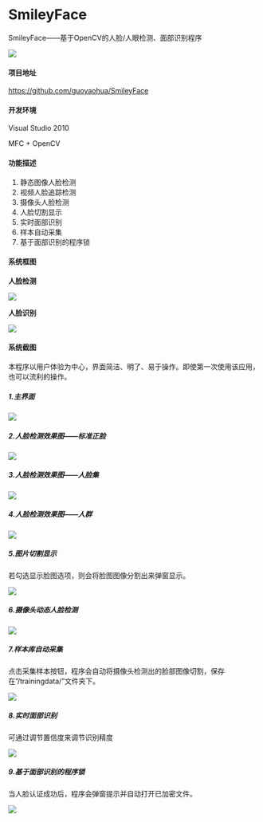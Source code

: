 # SmileyFace
SmileyFace——基于OpenCV的人脸/人眼检测、面部识别程序

![](https://images2018.cnblogs.com/blog/1192699/201803/1192699-20180303184241617-1451292993.png)

####  项目地址
https://github.com/guoyaohua/SmileyFace

####  开发环境
Visual Studio 2010

MFC + OpenCV

#### 功能描述

1. 静态图像人脸检测
2. 视频人脸追踪检测
3. 摄像头人脸检测
4. 人脸切割显示
5. 实时面部识别
6. 样本自动采集
7. 基于面部识别的程序锁

#### 系统框图

**人脸检测**

![](https://images2018.cnblogs.com/blog/1192699/201803/1192699-20180303193438095-367352559.png)

**人脸识别**

![](https://images2018.cnblogs.com/blog/1192699/201803/1192699-20180303193335730-1109319026.png)

#### 系统截图

本程序以用户体验为中心，界面简洁、明了、易于操作。即使第一次使用该应用，也可以流利的操作。

##### 1.主界面

![](https://images2018.cnblogs.com/blog/1192699/201803/1192699-20180303193417596-1983072223.png)

##### 2.人脸检测效果图——标准正脸

![](https://images2018.cnblogs.com/blog/1192699/201803/1192699-20180303193529153-62141905.png)

##### 3.人脸检测效果图——人脸集

![](https://images2018.cnblogs.com/blog/1192699/201803/1192699-20180303193556403-604708540.png)

##### 4.人脸检测效果图——人群

![](https://images2018.cnblogs.com/blog/1192699/201803/1192699-20180303193632746-222065815.png)

##### 5.图片切割显示

若勾选显示脸图选项，则会将脸图图像分割出来弹窗显示。

![](https://images2018.cnblogs.com/blog/1192699/201803/1192699-20180303193709161-366920993.png)

##### 6.摄像头动态人脸检测

![](https://images2018.cnblogs.com/blog/1192699/201803/1192699-20180303193742306-681160564.png)

##### 7.样本库自动采集

点击采集样本按钮，程序会自动将摄像头检测出的脸部图像切割，保存在”/trainingdata/”文件夹下。

![](https://images2018.cnblogs.com/blog/1192699/201803/1192699-20180303193830097-46530443.png)

##### 8.实时面部识别

可通过调节置信度来调节识别精度

![](https://images2018.cnblogs.com/blog/1192699/201803/1192699-20180303193912024-1198763960.png)

##### 9.基于面部识别的程序锁

当人脸认证成功后，程序会弹窗提示并自动打开已加密文件。

![](https://images2018.cnblogs.com/blog/1192699/201803/1192699-20180303193938042-5902239.png)

